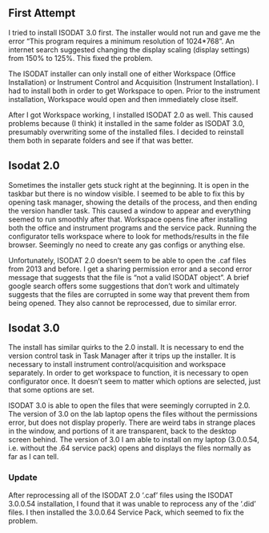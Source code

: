 ﻿## First Attempt
I tried to install ISODAT 3.0 first. The installer would not run and gave me the error “This program requires a minimum resolution of 1024*768”. An internet search suggested changing the display scaling (display settings) from 150% to 125%. This fixed the problem.

The ISODAT installer can only install one of either Workspace (Office Installation) or Instrument Control and Acquisition (Instrument Installation). I had to install both in order to get Workspace to open. Prior to the instrument installation, Workspace would open and then immediately close itself.

After I got Workspace working, I installed ISODAT 2.0 as well. This caused problems because (I think) it installed in the same folder as ISODAT 3.0, presumably overwriting some of the installed files. I decided to reinstall them both in separate folders and see if that was better.

## Isodat 2.0
Sometimes the installer gets stuck right at the beginning. It is open in the taskbar but there is no window visible. I seemed to be able to fix this by opening task manager, showing the details of the process, and then ending the version handler task. This caused a window to appear and everything seemed to run smoothly after that.
Workspace opens fine after installing both the office and instrument programs and the service pack. Running the configurator tells workspace where to look for methods/results in the file browser. Seemingly no need to create any gas configs or anything else.

Unfortunately, ISODAT 2.0 doesn’t seem to be able to open the .caf files from 2013 and before. I get a sharing permission error and a second error message that suggests that the file is “not a valid ISODAT object”. A brief google search offers some suggestions that don’t work and ultimately suggests that the files are corrupted in some way that prevent them from being opened.  They also cannot be reprocessed, due to similar error.

## Isodat 3.0
The install has similar quirks to the 2.0 install. It is necessary to end the version control task in Task Manager after it trips up the installer. It is necessary to install instrument control/acquisition and workspace separately. In order to get workspace to function, it is necessary to open configurator once. It doesn’t seem to matter which options are selected, just that some options are set.

ISODAT 3.0 is able to open the files that were seemingly corrupted in 2.0. The version of 3.0 on the lab laptop opens the files without the permissions error, but does not display properly. There are weird tabs in strange places in the window, and portions of it are transparent, back to the desktop screen behind. The version of 3.0 I am able to install on my laptop (3.0.0.54, i.e. without the .64 service pack) opens and displays the files normally as far as I can tell.

### Update
After reprocessing all of the ISODAT 2.0 ‘.caf’ files using the ISODAT 3.0.0.54 installation, I found that it was unable to reprocess any of the ‘.did’ files. I then installed the 3.0.0.64 Service Pack, which seemed to fix the problem.
